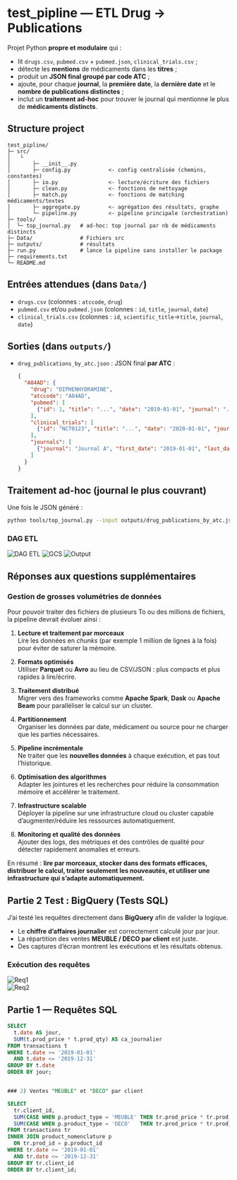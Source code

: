 # test_pipline — ETL Drug → Publications

Projet Python **propre et modulaire** qui :
- lit `drugs.csv`, `pubmed.csv` + `pubmed.json`, `clinical_trials.csv` ;
- détecte les **mentions** de médicaments dans les **titres** ;
- produit un **JSON final groupé par code ATC** ;
- ajoute, pour chaque **journal**, la **première date**, la **dernière date** et le **nombre de publications distinctes** ;
- inclut un **traitement ad-hoc** pour trouver le journal qui mentionne le plus de **médicaments distincts**.

## Structure project
```
test_pipline/
├─ src/
│   └
│       ├─ __init__.py
│       ├─ config.py            <- config centralisée (chemins, constantes)
│       ├─ io.py                <- lecture/écriture des fichiers
│       ├─ clean.py             <- fonctions de nettoyage
│       ├─ match.py             <- fonctions de matching médicaments/textes
│       ├─ aggregate.py         <- agrégation des résultats, graphe
│       └─ pipeline.py          <- pipeline principale (orchestration)
├─ tools/
│  └─ top_journal.py   # ad-hoc: top journal par nb de médicaments distincts
├─ Data/               # Fichiers src
├─ outputs/            # résultats
├─ run.py              # lance la pipeline sans installer le package
├─ requirements.txt
└─ README.md
```

## Entrées attendues (dans `Data/`)
- `drugs.csv` (colonnes : `atccode`, `drug`)
- `pubmed.csv` et/ou `pubmed.json` (colonnes : `id`, `title`, `journal`, `date`)
- `clinical_trials.csv` (colonnes : `id`, `scientific_title`→`title`, `journal`, `date`)

## Sorties (dans `outputs/`)
- `drug_publications_by_atc.json` : JSON final **par ATC** :
  ```json
  {
    "A04AD": {
      "drug": "DIPHENHYDRAMINE",
      "atccode": "A04AD",
      "pubmed": [
        {"id": 1, "title": "...", "date": "2019-01-01", "journal": "..."}
      ],
      "clinical_trials": [
        {"id": "NCT0123", "title": "...", "date": "2020-01-01", "journal": "..."}
      ],
      "journals": [
        {"journal": "Journal A", "first_date": "2019-01-01", "last_date": "2020-03-05", "n_pubs": 3}
      ]
    }
  }
  ```


## Traitement ad-hoc (journal le plus couvrant)
Une fois le JSON généré :
```bash
python tools/top_journal.py --input outputs/drug_publications_by_atc.json --export-csv outputs/journal_drug_coverage.csv
```
### DAG ETL
![DAG ETL](docs/img/dag_etl.png)
![GCS](docs/img/GCS.png)
![Output](docs/img/output.PNG)

## Réponses aux questions supplémentaires

### Gestion de grosses volumétries de données

Pour pouvoir traiter des fichiers de plusieurs To ou des millions de fichiers, la pipeline devrait évoluer ainsi :

1. **Lecture et traitement par morceaux**  
   Lire les données en *chunks* (par exemple 1 million de lignes à la fois) pour éviter de saturer la mémoire.  

2. **Formats optimisés**  
   Utiliser **Parquet** ou **Avro** au lieu de CSV/JSON : plus compacts et plus rapides à lire/écrire.  

3. **Traitement distribué**  
   Migrer vers des frameworks comme **Apache Spark**, **Dask** ou **Apache Beam** pour paralléliser le calcul sur un cluster.  

4. **Partitionnement**  
   Organiser les données par date, médicament ou source pour ne charger que les parties nécessaires.  

5. **Pipeline incrémentale**  
   Ne traiter que les **nouvelles données** à chaque exécution, et pas tout l’historique.  

6. **Optimisation des algorithmes**  
   Adapter les jointures et les recherches pour réduire la consommation mémoire et accélérer le traitement.  

7. **Infrastructure scalable**  
   Déployer la pipeline sur une infrastructure cloud ou cluster capable d’augmenter/réduire les ressources automatiquement.  

8. **Monitoring et qualité des données**  
   Ajouter des logs, des métriques et des contrôles de qualité pour détecter rapidement anomalies et erreurs.  

 En résumé : **lire par morceaux, stocker dans des formats efficaces, distribuer le calcul, traiter seulement les nouveautés, et utiliser une infrastructure qui s’adapte automatiquement.**
 
## Partie 2 Test : BigQuery (Tests SQL)

J’ai testé les requêtes directement dans **BigQuery** afin de valider la logique.

-  Le **chiffre d’affaires journalier** est correctement calculé jour par jour.  
-  La répartition des ventes **MEUBLE / DECO par client** est juste.  
-  Des captures d’écran montrent les exécutions et les résultats obtenus.

### Exécution des requêtes
![Req1](docs/req1.PNG)  
![Req2](docs/req2.PNG)


## Partie 1 — Requêtes SQL



```sql
SELECT 
  t.date AS jour,
  SUM(t.prod_price * t.prod_qty) AS ca_journalier
FROM transactions t
WHERE t.date >= '2019-01-01'
  AND t.date <= '2019-12-31'
GROUP BY t.date
ORDER BY jour;


### 2) Ventes "MEUBLE" et "DECO" par client

SELECT 
  tr.client_id,
  SUM(CASE WHEN p.product_type = 'MEUBLE' THEN tr.prod_price * tr.prod_qty END) AS total_meuble,
  SUM(CASE WHEN p.product_type = 'DECO'   THEN tr.prod_price * tr.prod_qty END) AS total_deco
FROM transactions tr
INNER JOIN product_nomenclature p
  ON tr.prod_id = p.product_id
WHERE tr.date >= '2019-01-01'
  AND tr.date <= '2019-12-31'
GROUP BY tr.client_id
ORDER BY tr.client_id;


